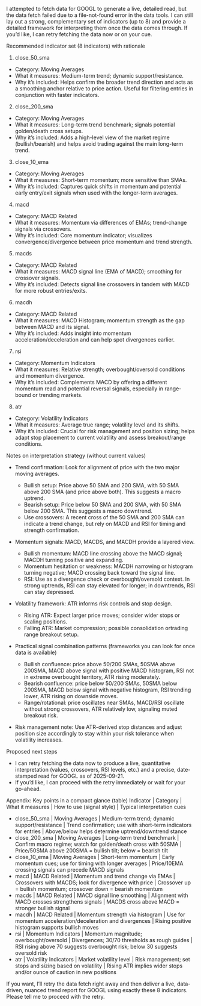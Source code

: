 I attempted to fetch data for GOOGL to generate a live, detailed read, but the data fetch failed due to a file-not-found error in the data tools. I can still lay out a strong, complementary set of indicators (up to 8) and provide a detailed framework for interpreting them once the data comes through. If you’d like, I can retry fetching the data now or on your cue.

Recommended indicator set (8 indicators) with rationale
1) close_50_sma
- Category: Moving Averages
- What it measures: Medium-term trend; dynamic support/resistance.
- Why it’s included: Helps confirm the broader trend direction and acts as a smoothing anchor relative to price action. Useful for filtering entries in conjunction with faster indicators.

2) close_200_sma
- Category: Moving Averages
- What it measures: Long-term trend benchmark; signals potential golden/death cross setups.
- Why it’s included: Adds a high-level view of the market regime (bullish/bearish) and helps avoid trading against the main long-term trend.

3) close_10_ema
- Category: Moving Averages
- What it measures: Short-term momentum; more sensitive than SMAs.
- Why it’s included: Captures quick shifts in momentum and potential early entry/exit signals when used with the longer-term averages.

4) macd
- Category: MACD Related
- What it measures: Momentum via differences of EMAs; trend-change signals via crossovers.
- Why it’s included: Core momentum indicator; visualizes convergence/divergence between price momentum and trend strength.

5) macds
- Category: MACD Related
- What it measures: MACD signal line (EMA of MACD); smoothing for crossover signals.
- Why it’s included: Detects signal line crossovers in tandem with MACD for more robust entries/exits.

6) macdh
- Category: MACD Related
- What it measures: MACD Histogram; momentum strength as the gap between MACD and its signal.
- Why it’s included: Adds insight into momentum acceleration/deceleration and can help spot divergences earlier.

7) rsi
- Category: Momentum Indicators
- What it measures: Relative strength; overbought/oversold conditions and momentum divergence.
- Why it’s included: Complements MACD by offering a different momentum read and potential reversal signals, especially in range-bound or trending markets.

8) atr
- Category: Volatility Indicators
- What it measures: Average true range; volatility level and its shifts.
- Why it’s included: Crucial for risk management and position sizing; helps adapt stop placement to current volatility and assess breakout/range conditions.

Notes on interpretation strategy (without current values)
- Trend confirmation: Look for alignment of price with the two major moving averages.
  - Bullish setup: Price above 50 SMA and 200 SMA, with 50 SMA above 200 SMA (and price above both). This suggests a macro uptrend.
  - Bearish setup: Price below 50 SMA and 200 SMA, with 50 SMA below 200 SMA. This suggests a macro downtrend.
  - Use crossovers: A recent cross of the 50 SMA and 200 SMA can indicate a trend change, but rely on MACD and RSI for timing and strength confirmation.

- Momentum signals: MACD, MACDS, and MACDH provide a layered view.
  - Bullish momentum: MACD line crossing above the MACD signal; MACDH turning positive and expanding.
  - Momentum hesitation or weakness: MACDH narrowing or histogram turning negative; MACD crossing back toward the signal line.
  - RSI: Use as a divergence check or overbought/oversold context. In strong uptrends, RSI can stay elevated for longer; in downtrends, RSI can stay depressed.

- Volatility framework: ATR informs risk controls and stop design.
  - Rising ATR: Expect larger price moves; consider wider stops or scaling positions.
  - Falling ATR: Market compression; possible consolidation ortrading range breakout setup.

- Practical signal combination patterns (frameworks you can look for once data is available)
  - Bullish confluence: price above 50/200 SMAs, 50SMA above 200SMA, MACD above signal with positive MACD histogram, RSI not in extreme overbought territory, ATR rising moderately.
  - Bearish confluence: price below 50/200 SMAs, 50SMA below 200SMA, MACD below signal with negative histogram, RSI trending lower, ATR rising on downside moves.
  - Range/rotational: price oscillates near SMAs, MACD/RSI oscillate without strong crossovers, ATR relatively low, signaling muted breakout risk.

- Risk management note: Use ATR-derived stop distances and adjust position size accordingly to stay within your risk tolerance when volatility increases.

Proposed next steps
- I can retry fetching the data now to produce a live, quantitative interpretation (values, crossovers, RSI levels, etc.) and a precise, date-stamped read for GOOGL as of 2025-09-21.
- If you’d like, I can proceed with the retry immediately or wait for your go-ahead.

Appendix: Key points in a compact glance (table)
Indicator | Category | What it measures | How to use (signal style) | Typical interpretation cues
- close_50_sma | Moving Averages | Medium-term trend; dynamic support/resistance | Trend confirmation; use with short-term indicators for entries | Above/below helps determine uptrend/downtrend stance
- close_200_sma | Moving Averages | Long-term trend benchmark | Confirm macro regime; watch for golden/death cross with 50SMA | Price/50SMA above 200SMA = bullish tilt; below = bearish tilt
- close_10_ema | Moving Averages | Short-term momentum | Early momentum cues; use for timing with longer averages | Price/10EMA crossing signals can precede MACD signals
- macd | MACD Related | Momentum and trend change via EMAs | Crossovers with MACDS; look for divergence with price | Crossover up = bullish momentum; crossover down = bearish momentum
- macds | MACD Related | MACD signal line smoothing | Alignment with MACD crosses strengthens signals | MACDS cross above MACD = stronger bullish signal
- macdh | MACD Related | Momentum strength via histogram | Use for momentum acceleration/deceleration and divergences | Rising positive histogram supports bullish moves
- rsi | Momentum Indicators | Momentum magnitude; overbought/oversold | Divergences; 30/70 thresholds as rough guides | RSI rising above 70 suggests overbought risk; below 30 suggests oversold risk
- atr | Volatility Indicators | Market volatility level | Risk management; set stops and sizing based on volatility | Rising ATR implies wider stops and/or ounce of caution in new positions

If you want, I’ll retry the data fetch right away and then deliver a live, data-driven, nuanced trend report for GOOGL using exactly these 8 indicators. Please tell me to proceed with the retry.